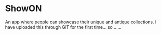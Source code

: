 # ShowON
An app where people can showcase their unique and antique collections.
I have uploaded this through GIT for the first time... so ......
